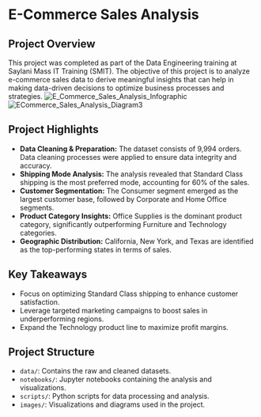 # E-Commerce Sales Analysis

## Project Overview

This project was completed as part of the Data Engineering training at Saylani Mass IT Training (SMIT). The objective of this project is to analyze e-commerce sales data to derive meaningful insights that can help in making data-driven decisions to optimize business processes and strategies.
![E_Commerce_Sales_Analysis_Infographic](https://github.com/umair7228/E-Commerce-Sales-Analysis/assets/154393500/4416e9f3-d3f8-4176-8449-056728fb0cbe)
![ECommerce_Sales_Analysis_Diagram3](https://github.com/umair7228/E-Commerce-Sales-Analysis/assets/154393500/e813fe1e-2b14-45d7-af21-900f3ba7a15c)


## Project Highlights

- **Data Cleaning & Preparation:** The dataset consists of 9,994 orders. Data cleaning processes were applied to ensure data integrity and accuracy.
- **Shipping Mode Analysis:** The analysis revealed that Standard Class shipping is the most preferred mode, accounting for 60% of the sales.
- **Customer Segmentation:** The Consumer segment emerged as the largest customer base, followed by Corporate and Home Office segments.
- **Product Category Insights:** Office Supplies is the dominant product category, significantly outperforming Furniture and Technology categories.
- **Geographic Distribution:** California, New York, and Texas are identified as the top-performing states in terms of sales.

## Key Takeaways

- Focus on optimizing Standard Class shipping to enhance customer satisfaction.
- Leverage targeted marketing campaigns to boost sales in underperforming regions.
- Expand the Technology product line to maximize profit margins.

## Project Structure

- `data/`: Contains the raw and cleaned datasets.
- `notebooks/`: Jupyter notebooks containing the analysis and visualizations.
- `scripts/`: Python scripts for data processing and analysis.
- `images/`: Visualizations and diagrams used in the project.
